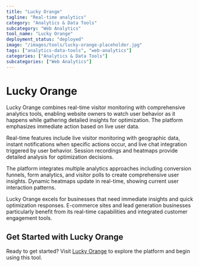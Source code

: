 ```yaml
---
title: "Lucky Orange"
tagline: "Real-time analytics"
category: "Analytics & Data Tools"
subcategory: "Web Analytics"
tool_name: "Lucky Orange"
deployment_status: "deployed"
image: "/images/tools/lucky-orange-placeholder.jpg"
tags: ["analytics-data-tools", "web-analytics"]
categories: ["Analytics & Data Tools"]
subcategories: ["Web Analytics"]
---
```


# Lucky Orange

Lucky Orange combines real-time visitor monitoring with comprehensive analytics tools, enabling website owners to watch user behavior as it happens while gathering detailed insights for optimization. The platform emphasizes immediate action based on live user data.

Real-time features include live visitor monitoring with geographic data, instant notifications when specific actions occur, and live chat integration triggered by user behavior. Session recordings and heatmaps provide detailed analysis for optimization decisions.

The platform integrates multiple analytics approaches including conversion funnels, form analytics, and visitor polls to create comprehensive user insights. Dynamic heatmaps update in real-time, showing current user interaction patterns.

Lucky Orange excels for businesses that need immediate insights and quick optimization responses. E-commerce sites and lead generation businesses particularly benefit from its real-time capabilities and integrated customer engagement tools.
## Get Started with Lucky Orange

Ready to get started? Visit [Lucky Orange](https://luckyorange.com) to explore the platform and begin using this tool.
